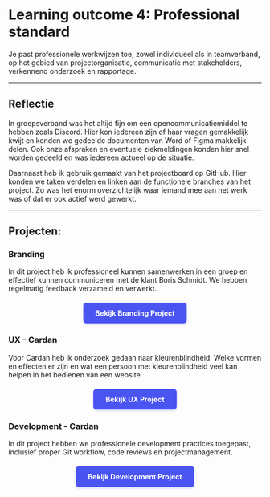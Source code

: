 # Learning outcome 4: Professional standard

Je past professionele werkwijzen toe, zowel individueel als in teamverband, op het gebied van projectorganisatie, communicatie met stakeholders, verkennend onderzoek en rapportage.

---

## Reflectie
In groepsverband was het altijd fijn om een opencommunicatiemiddel te hebben zoals Discord. Hier kon iedereen zijn of haar vragen gemakkelijk kwijt en konden we gedeelde documenten van Word of Figma makkelijk delen. Ook onze afspraken en eventuele ziekmeldingen konden hier snel worden gedeeld en was iedereen actueel op de situatie. 

Daarnaast heb ik gebruik gemaakt van het projectboard op GitHub. Hier konden we taken verdelen en linken aan de functionele branches van het project. Zo was het enorm overzichtelijk waar iemand mee aan het werk was of dat er ook actief werd gewerkt. 

---

## Projecten:

<h3 id="branding">Branding</h3>
In dit project heb ik professioneel kunnen samenwerken in een groep en effectief kunnen communiceren met de klant Boris Schmidt. We hebben regelmatig feedback verzameld en verwerkt.

<div style="display: flex; justify-content: center; margin: 20px 0;">
  <a href="/point1#top" style="display: inline-block; background-color: #4a54f1; color: white; padding: 12px 24px; text-decoration: none; border-radius: 6px; font-weight: bold; transition: all 0.2s ease; box-shadow: 0 2px 4px rgba(74, 84, 241, 0.3);">
    Bekijk Branding Project
  </a>
</div>

<h3 id="ux-cardan">UX - Cardan</h3>
Voor Cardan heb ik onderzoek gedaan naar kleurenblindheid. Welke vormen en effecten er zijn en wat een persoon met kleurenblindheid veel kan helpen in het bedienen van een website.

<div style="display: flex; justify-content: center; margin: 20px 0;">
  <a href="/point2#top" style="display: inline-block; background-color: #4a54f1; color: white; padding: 12px 24px; text-decoration: none; border-radius: 6px; font-weight: bold; transition: all 0.2s ease; box-shadow: 0 2px 4px rgba(74, 84, 241, 0.3);">
    Bekijk UX Project
  </a>
</div>

<h3 id="development-cardan">Development - Cardan</h3>
In dit project hebben we professionele development practices toegepast, inclusief proper Git workflow, code reviews en projectmanagement.

<div style="display: flex; justify-content: center; margin: 20px 0;">
  <a href="/point3#top" style="display: inline-block; background-color: #4a54f1; color: white; padding: 12px 24px; text-decoration: none; border-radius: 6px; font-weight: bold; transition: all 0.2s ease; box-shadow: 0 2px 4px rgba(74, 84, 241, 0.3);">
    Bekijk Development Project
  </a>
</div>
